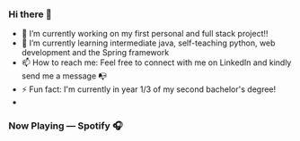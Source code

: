 ### Hi there 👋

- 🔭 I’m currently working on my first personal and full stack project!!
- 🌱 I’m currently learning intermediate java, self-teaching python, web development and the Spring framework
- 📫 How to reach me: Feel free to connect with me on LinkedIn and kindly send me a message 📭
- ⚡ Fun fact: I'm currently  in year 1/3 of my second bachelor's degree!
- 
### Now Playing — Spotify 🎧
<p>
<a href=”[![spotify-github-profile](https://spotify-github-profile.vercel.app/api/view?uid=31wgvbhv5ht546sf3fmch4lwq24m&cover_image=true&theme=default&show_offline=false&background_color=121212&interchange=false)](https://github.com/kittinan/spotify-github-profile)"/>
</a>
</p>
